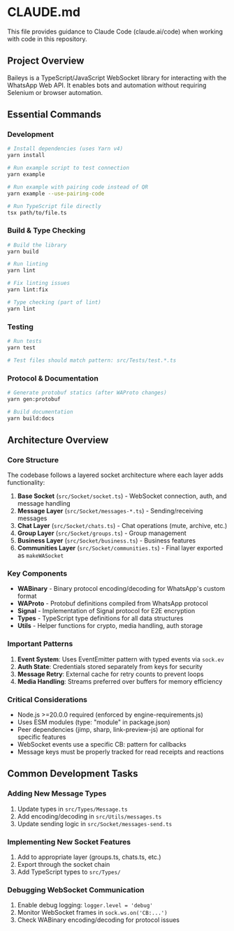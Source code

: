 # CLAUDE.md

This file provides guidance to Claude Code (claude.ai/code) when working with code in this repository.

## Project Overview

Baileys is a TypeScript/JavaScript WebSocket library for interacting with the WhatsApp Web API. It enables bots and automation without requiring Selenium or browser automation.

## Essential Commands

### Development
```bash
# Install dependencies (uses Yarn v4)
yarn install

# Run example script to test connection
yarn example

# Run example with pairing code instead of QR
yarn example --use-pairing-code

# Run TypeScript file directly
tsx path/to/file.ts
```

### Build & Type Checking
```bash
# Build the library
yarn build

# Run linting
yarn lint

# Fix linting issues  
yarn lint:fix

# Type checking (part of lint)
yarn lint
```

### Testing
```bash
# Run tests
yarn test

# Test files should match pattern: src/Tests/test.*.ts
```

### Protocol & Documentation
```bash
# Generate protobuf statics (after WAProto changes)
yarn gen:protobuf

# Build documentation
yarn build:docs
```

## Architecture Overview

### Core Structure
The codebase follows a layered socket architecture where each layer adds functionality:

1. **Base Socket** (`src/Socket/socket.ts`) - WebSocket connection, auth, and message handling
2. **Message Layer** (`src/Socket/messages-*.ts`) - Sending/receiving messages  
3. **Chat Layer** (`src/Socket/chats.ts`) - Chat operations (mute, archive, etc.)
4. **Group Layer** (`src/Socket/groups.ts`) - Group management
5. **Business Layer** (`src/Socket/business.ts`) - Business features
6. **Communities Layer** (`src/Socket/communities.ts`) - Final layer exported as `makeWASocket`

### Key Components

- **WABinary** - Binary protocol encoding/decoding for WhatsApp's custom format
- **WAProto** - Protobuf definitions compiled from WhatsApp protocol
- **Signal** - Implementation of Signal protocol for E2E encryption
- **Types** - TypeScript type definitions for all data structures
- **Utils** - Helper functions for crypto, media handling, auth storage

### Important Patterns

1. **Event System**: Uses EventEmitter pattern with typed events via `sock.ev`
2. **Auth State**: Credentials stored separately from keys for security
3. **Message Retry**: External cache for retry counts to prevent loops
4. **Media Handling**: Streams preferred over buffers for memory efficiency

### Critical Considerations

- Node.js >=20.0.0 required (enforced by engine-requirements.js)
- Uses ESM modules (type: "module" in package.json)
- Peer dependencies (jimp, sharp, link-preview-js) are optional for specific features
- WebSocket events use a specific CB: pattern for callbacks
- Message keys must be properly tracked for read receipts and reactions

## Common Development Tasks

### Adding New Message Types
1. Update types in `src/Types/Message.ts`
2. Add encoding/decoding in `src/Utils/messages.ts`
3. Update sending logic in `src/Socket/messages-send.ts`

### Implementing New Socket Features
1. Add to appropriate layer (groups.ts, chats.ts, etc.)
2. Export through the socket chain
3. Add TypeScript types to `src/Types/`

### Debugging WebSocket Communication
1. Enable debug logging: `logger.level = 'debug'`
2. Monitor WebSocket frames in `sock.ws.on('CB:...')`
3. Check WABinary encoding/decoding for protocol issues